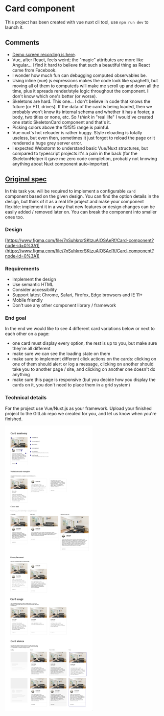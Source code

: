 # Card component

This project has been created with vue nuxt cli tool,
use `npm run dev` to launch it.

## Comments

- [Demo screen recording is here](./docs/kasa_demo_20200825_211135.mp4).
- Vue, after React, feels weird; the "magic" attributes are more like Angular... I find it hard to believe
  that such a beautiful thing as React came from Facebook.
- I wonder how much fun can debugging computed observables be.
- Using inline (vue) js expressions makes the code look like spaghetti, but moving all of them
  to computeds will make me scroll up and down all the time, plus it spreads render/style
  logic throughout the component. I don't know which one's better (or worse).
- Skeletons are hard. This one... I don't believe in code that knows the future (or FTL drives).
  If the data of the card is being loaded, then we probably won't know its internal schema
  and whether it has a footer, a body, two titles or none, etc. So _I think_
  in "real life" I would've created one static SkeletonCard component and that's it.
- Picking colors above the f5f5f5 range is painful.
- Vue nuxt's hot reloader is rather buggy. Style reloading is totally useless, but even then,
  sometimes it just forgot to reload the page or it rendered a huge grey server error.
- I expected Webstorm to understand basic Vue/Nuxt structures, but compared to typescript projects
  it's a pain in the back (for the SkeletonHelper it gave me zero code completion, probably
  not knowing anything about Nuxt component auto-importer).

## [Original spec](https://www.notion.so/Card-component-206dfb9d6ba34e56b98853f4e0387701)

In this task you will be required to implement a configurable `card` component based on the given design.
You can find the option details in the design, but think of it as a real life project and make your component flexible:
implement it in a way that new features or design changes can be easily added / removed later on.
You can break the component into smaller ones too.

### Design

[https://www.figma.com/file/7nSuhkrcrSKtzuAlOSAeRf/Card-component?node-id=0%3A1](https://www.figma.com/file/7nSuhkrcrSKtzuAlOSAeRf/Card-component?node-id=0%3A1)

### Requirements

- Implement the design
- Use semantic HTML
- Consider accessibility
- Support latest Chrome, Safari, Firefox, Edge browsers and IE 11+
- Mobile friendly
- Don't use any other component library / framework

### End goal

In the end we would like to see 4 different card variations below or next to each other on a page:

- one card must display every option, the rest is up to you, but make sure they're all different
- make sure we can see the loading state on them
- make sure to implement different click actions on the cards: clicking on one of them should alert or log a message, clicking on another should take you to another page / site, and clicking on another one doesn't do anything
- make sure this page is responsive (but you decide how you display the cards on it, you don't need to place them in a grid system)

### Technical details

For the project use Vue/Nuxt.js as your framework. Upload your finished project to the GitLab repo we created for you, and let us know when you're finished.

![figma thumbnail](./docs/figma-tiny.png)
